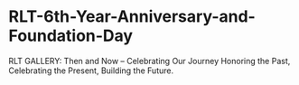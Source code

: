 # RLT-6th-Year-Anniversary-and-Foundation-Day
RLT GALLERY: Then and Now – Celebrating Our Journey Honoring the Past, Celebrating the Present, Building the Future.

